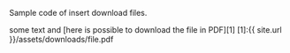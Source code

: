 Sample code of insert download files.

some text and [here is possible to download the file in PDF][1]
[1]:{{ site.url }}/assets/downloads/file.pdf
